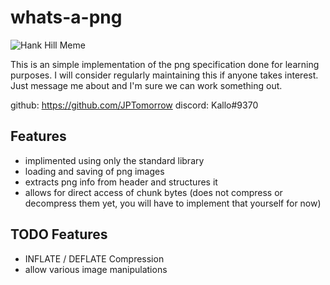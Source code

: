 # whats-a-png

![Hank Hill Meme](https://i.kym-cdn.com/photos/images/original/001/323/095/43f.jpg)

This is an simple implementation of the png specification done for learning purposes. I will consider regularly maintaining this if anyone takes interest. Just message me about and I'm sure we can work something out.

github: https://github.com/JPTomorrow
discord: Kallo#9370

## Features
* implimented using only the standard library
* loading and saving of png images
* extracts png info from header and structures it
* allows for direct access of chunk bytes (does not compress or decompress them yet, you will have to implement that yourself for now)

## TODO Features
* INFLATE / DEFLATE Compression
* allow various image manipulations
